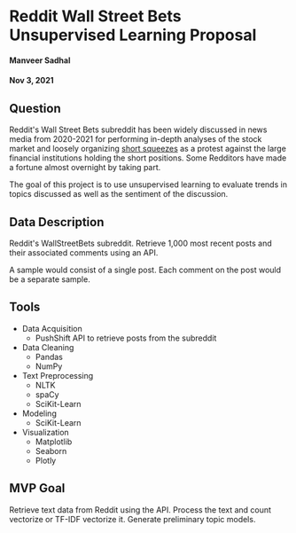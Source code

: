 # Reddit Wall Street Bets Unsupervised Learning Proposal
#### Manveer Sadhal
#### Nov 3, 2021
## Question
Reddit's Wall Street Bets subreddit has been widely discussed in news media from 2020-2021 for performing in-depth analyses of the stock market and loosely organizing [short squeezes](https://www.investopedia.com/terms/s/shortsqueeze.asp) as a protest against the large financial institutions holding the short positions. Some Redditors have made a fortune almost overnight by taking part.

The goal of this project is to use unsupervised learning to evaluate trends in topics discussed as well as the sentiment of the discussion.
## Data Description
Reddit's WallStreetBets subreddit. Retrieve 1,000 most recent posts and their associated comments using an API.

A sample would consist of a single post. Each comment on the post would be a separate sample.

## Tools
- Data Acquisition
    - PushShift API to retrieve posts from the subreddit
- Data Cleaning
    - Pandas
    - NumPy
- Text Preprocessing
    - NLTK
    - spaCy
    - SciKit-Learn
- Modeling
    - SciKit-Learn
- Visualization
    - Matplotlib
    - Seaborn
    - Plotly

## MVP Goal
Retrieve text data from Reddit using the API. Process the text and count vectorize or TF-IDF vectorize it. Generate preliminary topic models.
